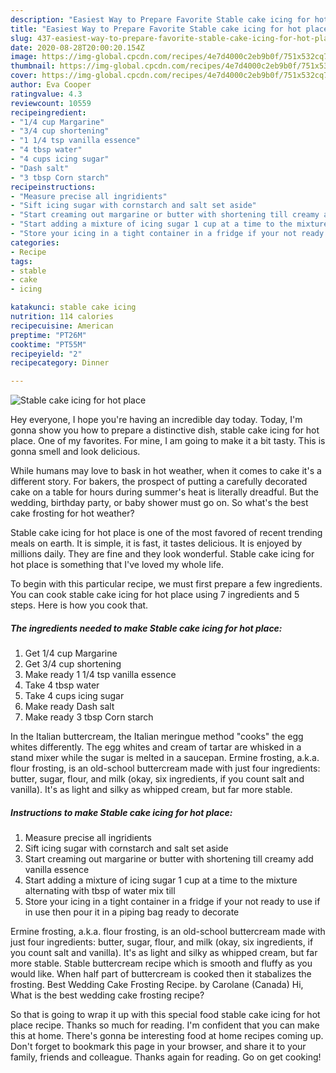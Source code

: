 ```yaml
---
description: "Easiest Way to Prepare Favorite Stable cake icing for hot place"
title: "Easiest Way to Prepare Favorite Stable cake icing for hot place"
slug: 437-easiest-way-to-prepare-favorite-stable-cake-icing-for-hot-place
date: 2020-08-28T20:00:20.154Z
image: https://img-global.cpcdn.com/recipes/4e7d4000c2eb9b0f/751x532cq70/stable-cake-icing-for-hot-place-recipe-main-photo.jpg
thumbnail: https://img-global.cpcdn.com/recipes/4e7d4000c2eb9b0f/751x532cq70/stable-cake-icing-for-hot-place-recipe-main-photo.jpg
cover: https://img-global.cpcdn.com/recipes/4e7d4000c2eb9b0f/751x532cq70/stable-cake-icing-for-hot-place-recipe-main-photo.jpg
author: Eva Cooper
ratingvalue: 4.3
reviewcount: 10559
recipeingredient:
- "1/4 cup Margarine"
- "3/4 cup shortening"
- "1 1/4 tsp vanilla essence"
- "4 tbsp water"
- "4 cups icing sugar"
- "Dash salt"
- "3 tbsp Corn starch"
recipeinstructions:
- "Measure precise all ingridients"
- "Sift icing sugar with cornstarch and salt set aside"
- "Start creaming out margarine or butter with shortening till creamy add vanilla essence"
- "Start adding a mixture of icing sugar 1 cup at a time to the mixture alternating with tbsp of water mix till"
- "Store your icing in a tight container in a fridge if your not ready to use if in use then pour it in a piping bag ready to decorate"
categories:
- Recipe
tags:
- stable
- cake
- icing

katakunci: stable cake icing 
nutrition: 114 calories
recipecuisine: American
preptime: "PT26M"
cooktime: "PT55M"
recipeyield: "2"
recipecategory: Dinner

---
```



![Stable cake icing for hot place](https://img-global.cpcdn.com/recipes/4e7d4000c2eb9b0f/751x532cq70/stable-cake-icing-for-hot-place-recipe-main-photo.jpg)

Hey everyone, I hope you're having an incredible day today. Today, I'm gonna show you how to prepare a distinctive dish, stable cake icing for hot place. One of my favorites. For mine, I am going to make it a bit tasty. This is gonna smell and look delicious.

While humans may love to bask in hot weather, when it comes to cake it&#39;s a different story. For bakers, the prospect of putting a carefully decorated cake on a table for hours during summer&#39;s heat is literally dreadful. But the wedding, birthday party, or baby shower must go on. So what&#39;s the best cake frosting for hot weather?

Stable cake icing for hot place is one of the most favored of recent trending meals on earth. It is simple, it is fast, it tastes delicious. It is enjoyed by millions daily. They are fine and they look wonderful. Stable cake icing for hot place is something that I've loved my whole life.


To begin with this particular recipe, we must first prepare a few ingredients. You can cook stable cake icing for hot place using 7 ingredients and 5 steps. Here is how you cook that.

<!--inarticleads1-->

##### The ingredients needed to make Stable cake icing for hot place:

1. Get 1/4 cup Margarine
1. Get 3/4 cup shortening
1. Make ready 1 1/4 tsp vanilla essence
1. Take 4 tbsp water
1. Take 4 cups icing sugar
1. Make ready Dash salt
1. Make ready 3 tbsp Corn starch


In the Italian buttercream, the Italian meringue method &#34;cooks&#34; the egg whites differently. The egg whites and cream of tartar are whisked in a stand mixer while the sugar is melted in a saucepan. Ermine frosting, a.k.a. flour frosting, is an old-school buttercream made with just four ingredients: butter, sugar, flour, and milk (okay, six ingredients, if you count salt and vanilla). It&#39;s as light and silky as whipped cream, but far more stable. 

<!--inarticleads2-->

##### Instructions to make Stable cake icing for hot place:

1. Measure precise all ingridients
1. Sift icing sugar with cornstarch and salt set aside
1. Start creaming out margarine or butter with shortening till creamy add vanilla essence
1. Start adding a mixture of icing sugar 1 cup at a time to the mixture alternating with tbsp of water mix till
1. Store your icing in a tight container in a fridge if your not ready to use if in use then pour it in a piping bag ready to decorate


Ermine frosting, a.k.a. flour frosting, is an old-school buttercream made with just four ingredients: butter, sugar, flour, and milk (okay, six ingredients, if you count salt and vanilla). It&#39;s as light and silky as whipped cream, but far more stable. Stable buttercream recipe which is smooth and fluffy as you would like. When half part of buttercream is cooked then it stabalizes the frosting. Best Wedding Cake Frosting Recipe. by Carolane (Canada) Hi, What is the best wedding cake frosting recipe? 

So that is going to wrap it up with this special food stable cake icing for hot place recipe. Thanks so much for reading. I'm confident that you can make this at home. There's gonna be interesting food at home recipes coming up. Don't forget to bookmark this page in your browser, and share it to your family, friends and colleague. Thanks again for reading. Go on get cooking!
